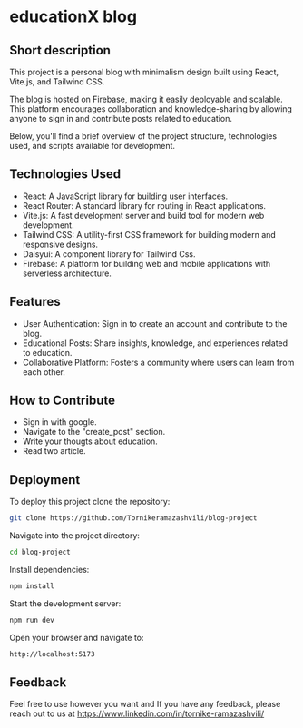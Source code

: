 
# educationX blog


## Short description

This project is a personal blog with minimalism design built using React, Vite.js, and Tailwind CSS. 

The blog is hosted on Firebase, making it easily deployable and scalable. This platform encourages collaboration and knowledge-sharing by allowing anyone to sign in and contribute posts related to education. 

Below, you'll find a brief overview of the project structure, technologies used, and scripts available for development.


## Technologies Used

 - React: A JavaScript library for building user interfaces.
 - React Router: A standard library for routing in React applications.
 - Vite.js: A fast development server and build tool for modern web development.
 - Tailwind CSS: A utility-first CSS framework for building modern and responsive designs.
 - Daisyui: A component library for Tailwind Css.
 - Firebase: A platform for building web and mobile applications with serverless architecture.

## Features

 - User Authentication: Sign in to create an account and contribute to the blog.
 - Educational Posts: Share insights, knowledge, and experiences related to education.
 - Collaborative Platform: Fosters a community where users can learn from each other.

 ## How to Contribute

 - Sign in with google.
 - Navigate to the "create_post" section.
 - Write your thougts about education.
 - Read two article.
 




## Deployment

To deploy this project clone the repository:

```bash
git clone https://github.com/Tornikeramazashvili/blog-project
```

Navigate into the project directory:

```bash
cd blog-project
```

Install dependencies:

```bash
npm install
```

Start the development server:
```bash
npm run dev
```

Open your browser and navigate to:
```bash
http://localhost:5173
```



## Feedback

Feel free to use however you want and If you have any feedback, please reach out to us at https://www.linkedin.com/in/tornike-ramazashvili/

